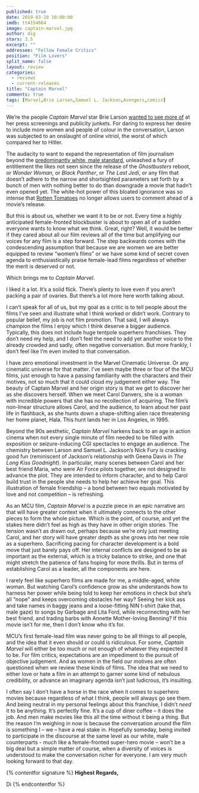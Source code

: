 ```yaml
---
published: true
date: 2019-03-10 10:00:00
imdb: tt4154664
image: captain-marvel.jpg
author: dig
stars: 3.5
excerpt: ""
addressee: "Fellow Female Critics"
position: "Film Lovers"
split_name: false
layout: review
categories: 
  - reviews
  - current-releases
title: "Captain Marvel"
comments: true
tags: [Marvel,Brie Larsen,Samuel L. Jackson,Avengers,comics]
---
```


We’re the people _Captain Marvel_ star Brie Larson [wanted to see more of](https://www.cbc.ca/radio/q/blog/brie-larson-wants-to-save-her-captain-marvel-press-tour-from-being-overwhelmingly-white-1.5016087) at her press screenings and publicity junkets. For daring to express her desire to include more women and people of colour in the conversation, Larson was subjected to an onslaught of online vitriol, the worst of which compared her to Hitler. 

The audacity to want to expand the representation of film journalism beyond the [predominantly white, male standard](http://assets.uscannenberg.org/docs/cricits-choice-2018.pdf), unleashed a fury of entitlement the likes not seen since the release of the _Ghostbusters_ reboot, or _Wonder Woman_, or _Black Panther_, or _The Last Jedi_, or any film that doesn’t adhere to the narrow and shortsighted parameters set forth by a bunch of men with nothing better to do than downgrade a movie that hadn’t even opened yet. The white-hot power of this bloated ignorance was so intense that [Rotten Tomatoes](https://editorial.rottentomatoes.com/article/making-some-changes/) no longer allows users to comment ahead of a movie’s release. 

But this is about us, whether we want it to be or not. Every time a highly anticipated female-fronted blockbuster is about to open all of a sudden everyone wants to know what we think. Great, right? Well, it would be better if they cared about all our film reviews all of the time but amplifying our voices for any film is a step forward. The step backwards comes with the condescending assumption that because we are women we are better equipped to review “women’s films” or we have some kind of secret coven agenda to enthusiastically praise female-lead films regardless of whether the merit is deserved or not.

Which brings me to _Captain Marvel_.

I liked it a lot. It’s a solid flick. There’s plenty to love even if you aren’t packing a pair of ovaries. But there’s a lot more here worth talking about. 

I can’t speak for all of us, but my goal as a critic is to tell people about the films I’ve seen and illustrate what I think worked or didn’t work. Contrary to popular belief, my job is not film promotion. That said, I will always champion the films I enjoy which I think deserve a bigger audience. Typically, this does not include huge tentpole superhero franchises. They don’t need my help, and I don’t feel the need to add yet another voice to the already crowded and sadly, often negative conversation. But more frankly, I don’t feel like I’m even invited to that conversation.

I have zero emotional investment in the Marvel Cinematic Universe. Or any cinematic universe for that matter. I’ve seen maybe three or four of the MCU films, just enough to have a passing familiarity with the characters and their motives, not so much that it could cloud my judgement either way. The beauty of Captain Marvel and her origin story is that we get to discover her as she discovers herself. When we meet Carol Danvers, she is a woman with incredible powers that she has no recollection of acquiring. The film’s non-linear structure allows Carol, and the audience, to learn about her past life in flashback, as she hunts down a shape-shifting alien race threatening her home planet, Hala. This hunt lands her in Los Angeles, in 1995. 

Beyond the 90s aesthetic, _Captain Marvel_ harkens back to an age in action cinema when not every single minute of film needed to be filled with exposition or seizure-inducing CGI spectacles to engage an audience. The chemistry between Larson and Samuel L. Jackson’s Nick Fury is cracking good fun (reminiscent of Jackson’s relationship with Geena Davis in _The Long Kiss Goodnight_). In particular, many scenes between Carol and her best friend Maria, who were Air Force pilots together, are not designed to advance the plot. They are intended to inform character, and to help Carol build trust in the people she needs to help her achieve her goal. This illustration of female friendship – a bond between two equals motivated by love and not competition – is refreshing.   

As an MCU film, _Captain Marvel_ is a puzzle piece in an epic narrative arc that will have greater context when it ultimately connects to the other pieces to form the whole picture. Which is the point, of course, and yet the stakes here didn’t feel as high as they have in other origin stories.  The tension wasn’t as drawn out, perhaps because we’re only just meeting Carol, and her story will have greater depth as she grows into her new role as a superhero. Sacrificing pacing for character development is a bold move that just barely pays off. Her internal conflicts are designed to be as important as the external, which is a tricky balance to strike, and one that might stretch the patience of fans hoping for more thrills. But in terms of establishing Carol as a leader, all the components are here. 

I rarely feel like superhero films are made for me, a middle-aged, white woman. But watching Carol’s confidence grow as she understands how to harness her power while being told to keep her emotions in check but she’s all “nope” and keeps overcoming obstacles her way? Seeing her kick ass and take names in baggy jeans and a loose-fitting NIN t-shirt (take that, male gaze) to songs by Garbage and Lita Ford, while reconnecting with her best friend, and trading barbs with Annette Mother-loving Benning? If this movie isn’t for me, then I don’t know who it’s for. 

MCU’s first female-lead film was never going to be all things to all people, and the idea that it even should or could is ridiculous. For some, _Captain Marvel_ will either be too much or not enough of whatever they expected it to be. For film critics, expectations are an impediment to the pursuit of objective judgement. And as women in the field our motives are often questioned when we review these kinds of films. The idea that we need to either love or hate a film in an attempt to garner some kind of nebulous credibility, or advance an imaginary agenda isn’t just ludicrous, it’s insulting. 

I often say I don’t have a horse in the race when it comes to superhero movies because regardless of what I think, people will always go see them. And being neutral in my personal feelings about this franchise, I didn’t _need_ it to be anything.  It’s perfectly fine. It’s a cup of diner coffee – it does the job. And men make movies like this all the time without it being a thing. But the reason I’m weighing in now is because the conversation around the film is something I – we – have a real stake in. Hopefully someday, being invited to participate in the discourse at the same level as our white, male counterparts - much like a female-fronted super-hero movie – won’t be a big deal but a simple matter of course, when a diversity of voices is understood to make the conversation richer for everyone. I am very much looking forward to that day.

{% contentfor signature %}
**Highest Regards,**

Di
{% endcontentfor %}